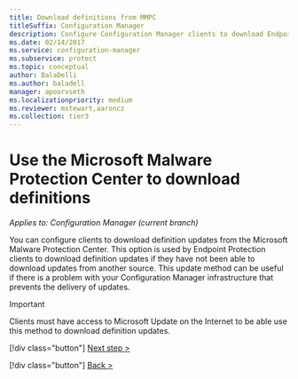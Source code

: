 ```yaml
---
title: Download definitions from MMPC
titleSuffix: Configuration Manager
description: Configure Configuration Manager clients to download Endpoint Protection definition updates from the Microsoft Malware Protection Center (MMPC).
ms.date: 02/14/2017
ms.service: configuration-manager
ms.subservice: protect
ms.topic: conceptual
author: BalaDelli
ms.author: baladell
manager: apoorvseth
ms.localizationpriority: medium
ms.reviewer: mstewart,aaroncz 
ms.collection: tier3
---
```


# Use the Microsoft Malware Protection Center to download definitions

*Applies to: Configuration Manager (current branch)*

 You can configure clients to download definition updates from the Microsoft Malware Protection Center. This option is used by Endpoint Protection clients to download definition updates if they have not been able to download updates from another source. This update method can be useful if there is a problem with your Configuration Manager infrastructure that prevents the delivery of updates.

> [!IMPORTANT]
>  Clients must have access to Microsoft Update on the Internet to be able use this method to download definition updates.
> 
> 
> [!div class="button"]
> [Next step >](endpoint-antimalware-policies.md)
> 
> [!div class="button"]
> [Back >](endpoint-configure-alerts.md)

